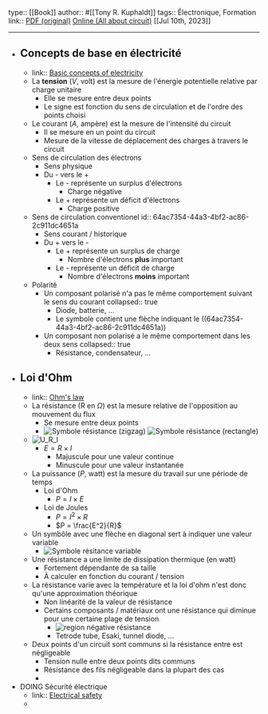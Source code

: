 type:: [[Book]]
author:: #[[Tony R. Kuphaldt]]
tags:: Électronique, Formation
link:: [PDF (original)](http://www.ibiblio.org/kuphaldt/electricCircuits/DC/index.html)  [Online (All about circuit)](https://www.allaboutcircuits.com/textbook/direct-current/)
[[Jul 10th, 2023]]
***

- ## Concepts de base en électricité
	- link:: [Basic concepts of electricity](https://www.allaboutcircuits.com/textbook/direct-current/chpt-1)
	- La **tension** ($V$, volt) est la mesure de l'énergie potentielle relative par charge unitaire
		- Elle se mesure entre deux points
		- Le signe est fonction du sens de circulation et de l'ordre des points choisi
	- Le courant ($A$, ampère) est la mesure de l'intensité du circuit
		- Il se mesure en un point du circuit
		- Mesure de la vitesse de déplacement des charges à travers le circuit
	- Sens de circulation des électrons
		- Sens physique
		- Du - vers le +
			- Le - représente un surplus d'électrons
				- Charge négative
			- Le + représente un déficit d'électrons
				- Charge positive
	- Sens de circulation conventionel
	  id:: 64ac7354-44a3-4bf2-ac86-2c911dc4651a
		- Sens courant / historique
		- Du + vers le -
			- Le + représente un surplus de charge
				- Nombre d'électrons **plus** important
			- Le - représente un déficit de charge
				- Nombre d'électrons **moins** important
	- Polarité
		- Un composant polarisé n'a pas le même comportement suivant le sens du courant
		  collapsed:: true
			- Diode, batterie, ...
			- Le symbole contient une flèche indiquant le ((64ac7354-44a3-4bf2-ac86-2c911dc4651a))
		- Un composant non polarisé a le même comportement dans les deux sens
		  collapsed:: true
			- Résistance, condensateur, ...
- ## Loi d'Ohm
	- link:: [Ohm's law](https://www.allaboutcircuits.com/textbook/direct-current/chpt-2/)
	- La résistance (R en $Ω$) est la mesure relative de l'opposition au mouvement du flux
		- Se mesure entre deux points
		- ![Symbole résistance (zigzag)](https://www.allaboutcircuits.com/uploads/articles/resistor-symbol-zig-zag.jpg) ![Symbole résistance (rectangle)](https://www.allaboutcircuits.com/uploads/articles/rectangular-box-resistor-schematic-symbol.jpg)
	- ![U_R_I](https://www.allaboutcircuits.com/uploads/articles/units-measurement-electrical-current.png)
		- $E = R \times I$
			- Majuscule pour une valeur continue
			- Minuscule pour une valeur instantanée
	- La puissance ($P$, watt) est la mesure du travail sur une période de temps
		- Loi d'Ohm
			- $P = I \times E$
		- Loi de Joules
			- $P = I^2 \times R$
			- $P = \frac{E^2}{R}$
	- Un symbôle avec une flèche en diagonal sert à indiquer une valeur variable
		- ![Symbole résitance variable](https://www.allaboutcircuits.com/uploads/articles/variable-resistance-resistors.jpg)
	- Une résistance a une limite de dissipation thermique (en watt)
		- Fortement dépendante de sa taille
		- À calculer en fonction du courant / tension
	- La résistance varie avec la température et la loi d'ohm n'est donc qu'une approximation théorique
		- Non linéarité de la valeur de résistance
		- Certains composants / matériaux ont une résistance qui diminue pour une certaine plage de tension
			- ![region négative résistance](https://www.allaboutcircuits.com/uploads/articles/region-of-negative-resistance.jpg)
			- Tetrode tube, Esaki, tunnel diode, ...
	- Deux points d'un circuit sont communs si la résistance entre est négligeable
		- Tension nulle entre deux points dits communs
		- Résistance des fils négligeable dans la plupart des cas
		-
- DOING Sécurité électrique
	- link:: [Electrical safety](https://www.allaboutcircuits.com/textbook/direct-current/chpt-3)
	-